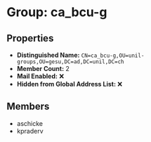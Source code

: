 # Group: ca_bcu-g

## Properties

- **Distinguished Name:** `CN=ca_bcu-g,OU=unil-groups,OU=gesu,DC=ad,DC=unil,DC=ch`
- **Member Count:** 2
- **Mail Enabled:** ❌
- **Hidden from Global Address List:** ❌

## Members

- aschicke
- kpraderv
